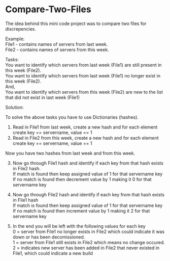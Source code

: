 # Compare-Two-Files
  
The idea behind this mini code project was to compare two files for discrepencies.  
  
Example:  
    File1 - contains names of servers from last week.  
    File2 - contains names of servers from this week.  


Tasks:  
You want to identify which servers from last week (File1) are still present in this week (File2).  
You want to identify which servers from last week (File1) no longer exist in this week (File2).  
And,  
You want to identify which servers from this week (File2) are new to the list that did not exist in last week (File1)   


Solution:  
  
To solve the above tasks you have to use Dictionaries (hashes).   
1. Read in File1 from last week, create a new hash and for each element create key == servername, value == 1  
2. Read in File2 from this week, create a new hash and for each element create key == servername, value == 1  
  
Now you have two hashes from last week and from this week.  
  
3. Now go through File1 hash and identify if each key from that hash exists in File2 hash.   
	If match is found then keep assigned value of 1 for that servername key  
	If no match is found then decrement value by 1 making it 0 for that servername key  
  
4. Now go through File2 hash and identify if each key from that hash exists in File1 hash   
	If match is found then keep assigned value of 1 for that servername key  
	If no match is found then increment value by 1 making it 2 for that servername key  
  
5. In the end you will be left with the following values for each key  
	0 = server from File1 no longer exists in File2 which could indicate it was down or has been decomissioned.  
	1 = server from File1 still exists in File2 which means no change occured.  
	2 = indicates new server has been added in File2 that never existed in File1, which could indicate a new build  
  


